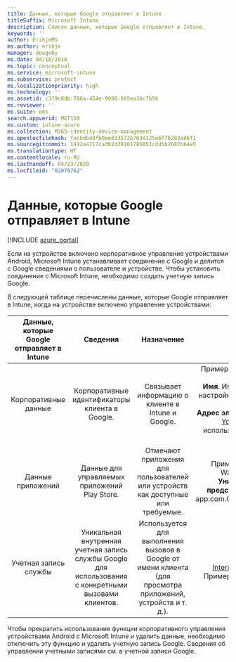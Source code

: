 ```yaml
---
title: Данные, которые Google отправляет в Intune
titleSuffix: Microsoft Intune
description: Список данных, которые Google отправляет в Intune.
keywords: ''
author: ErikjeMS
ms.author: erikje
manager: dougeby
ms.date: 04/18/2018
ms.topic: conceptual
ms.service: microsoft-intune
ms.subservice: protect
ms.localizationpriority: high
ms.technology: ''
ms.assetid: c379c8db-788a-454e-9098-665ea3bc7b56
ms.reviewer: ''
ms.suite: ems
search.appverid: MET150
ms.custom: intune-azure
ms.collection: M365-identity-device-management
ms.openlocfilehash: fac6db40f60ee833572b703d125e6f7b283a06f1
ms.sourcegitcommit: 1442a4717ca362d38101785851cd45b2687b64e5
ms.translationtype: HT
ms.contentlocale: ru-RU
ms.lasthandoff: 04/23/2020
ms.locfileid: "82079762"
---
```

# <a name="data-google-sends-to-intune"></a>Данные, которые Google отправляет в Intune

[!INCLUDE [azure_portal](../includes/azure_portal.md)]

Если на устройстве включено корпоративное управление устройствами Android, Microsoft Intune устанавливает соединение с Google и делится с Google сведениями о пользователе и устройстве. Чтобы установить соединение с Microsoft Intune, необходимо создать учетную запись Google.

В следующей таблице перечислены данные, которые Google отправляет в Intune, когда на устройстве включено управление устройствами:


| Данные, которые Google отправляет в Intune | Сведения | Назначение | Пример |
|:---:|:---:|:---:|:---:|
| Корпоративные данные | Корпоративные идентификаторы клиента в Google. | Связывает информацию о клиенте в Intune и Google. | Пример **корпоративного идентификатора**: LC04eik8a6.<br>**Имя**. Имя администратора, указанное при настройке Android для бизнеса. Пример: Joe Smith.<br>**Адрес электронной почты администратора**. YourAdmin@gmail.com, который использовался при настройке Android для бизнеса. |
| Данные приложений | Данные для управляемых приложений Play Store. | Отмечают приложения для пользователей или устройств как доступные или требуемые. | Пример **имени приложения**: Contoso Warehouse Inventory Application.<br>**Уникальный идентификатор для представления приложения**, например app:com.Contoso.Warehouse.InventoryTracking. |
| Учетная запись службы | Уникальная внутренняя учетная запись службы Google для использования с конкретными вызовами клиентов. | Используется для выполнения вызовов в Google от имени клиента (для просмотра приложений, устройств и т. д.). | **Имя**, например InternalAccount@InternalService.com.<br>Пример **ключей**: ServiceAccountPassword |


Чтобы прекратить использование функции корпоративного управления устройствами Android с Microsoft Intune и удалить данные, необходимо отключить эту функцию и удалить учетную запись Google. Сведения об управлении учетными записями см. в учетной записи Google.


